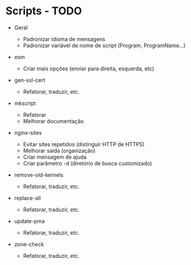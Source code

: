 Scripts - TODO
==============

- Geral
  - Padronizar idioma de mensagens
  - Padronizar variável de nome de script (Program, ProgramName...)

- esm
  - Criar mais opções (enviar para direita, esquerda, etc)

- gen-ssl-cert
  - Refatorar, traduzir, etc.

- mkscript
  - Refatorar
  - Melhorar documentação

- nginx-sites
  - Evitar sites repetidos (distinguir HTTP de HTTPS)
  - Melhorar saída (organização)
  - Criar mensagem de ajuda
  - Criar parâmetro -d (diretório de busca customizado)

- remove-old-kernels
  - Refatorar, traduzir, etc.

- replace-all
  - Refatorar, traduzir, etc.

- update-pma
  - Refatorar, traduzir, etc.

- zone-check
  - Refatorar, traduzir, etc.
